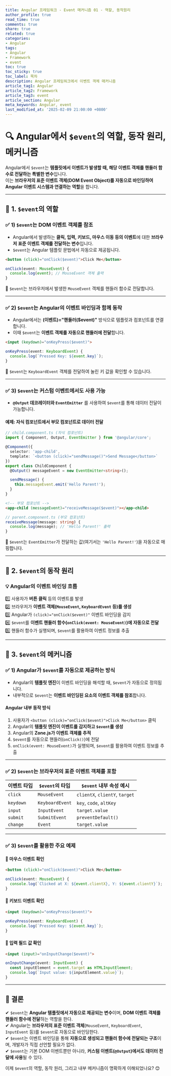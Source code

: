 ```yaml
---
title: Angular 프레임워크 - Event 매커니즘 01 - 역할, 동작원리
author_profile: true
read_time: true
comments: true
share: true
related: true
categories:
- Angular
tags:
- Angular
- Framework
- event
toc: true
toc_sticky: true
toc_label: 목차
description: Angular 프레임워크에서 이벤트 객체 매커니즘
article_tag1: Angular
article_tag2: Framework
article_tag3: event
article_section: Angular
meta_keywords: Angular, event
last_modified_at: '2025-02-09 21:00:00 +0800'
---
```



# 🔍 **Angular에서 `$event`의 역할, 동작 원리, 메커니즘**

Angular에서 `$event`는 **템플릿에서 이벤트가 발생할 때, 해당 이벤트 객체를 핸들러 함수로 전달하는 특별한 변수**입니다.  
이는 **브라우저의 표준 이벤트 객체(DOM Event Object)를 자동으로 바인딩하여 Angular 이벤트 시스템과 연결하는 역할**을 합니다.

---

## 📌 **1. `$event`의 역할**
### ✅ **1) `$event`는 DOM 이벤트 객체를 참조**
- Angular에서 발생하는 **클릭, 입력, 키보드, 마우스 이동 등의 이벤트**에 대한 **브라우저 표준 이벤트 객체를 전달하는 변수**입니다.
- `$event`는 Angular 템플릿 문법에서 자동으로 제공됩니다.

```html
<button (click)="onClick($event)">Click Me</button>
```

```typescript
onClick(event: MouseEvent) {
  console.log(event); // MouseEvent 객체 출력
}
```
📌 `$event`는 브라우저에서 발생한 `MouseEvent` 객체를 핸들러 함수로 전달합니다.

---

### ✅ **2) `$event`는 Angular의 이벤트 바인딩과 함께 동작**
- Angular에서는 **(이벤트)="핸들러($event)"** 방식으로 템플릿과 컴포넌트를 연결합니다.
- 이때 `$event`는 **이벤트 객체를 자동으로 핸들러에 전달**합니다.

```html
<input (keydown)="onKeyPress($event)">
```

```typescript
onKeyPress(event: KeyboardEvent) {
  console.log(`Pressed Key: ${event.key}`);
}
```
📌 `$event`는 `KeyboardEvent` 객체를 전달하여 눌린 키 값을 확인할 수 있습니다.

---

### ✅ **3) `$event`는 커스텀 이벤트에서도 사용 가능**
- **`@Output` 데코레이터와 `EventEmitter`** 를 사용하여 `$event`를 통해 데이터 전달이 가능합니다.

#### **예제: 자식 컴포넌트에서 부모 컴포넌트로 데이터 전달**
```typescript
// child.component.ts (자식 컴포넌트)
import { Component, Output, EventEmitter } from '@angular/core';

@Component({
  selector: 'app-child',
  template: `<button (click)="sendMessage()">Send Message</button>`
})
export class ChildComponent {
  @Output() messageEvent = new EventEmitter<string>();

  sendMessage() {
    this.messageEvent.emit('Hello Parent!');
  }
}
```

```html
<!-- 부모 컴포넌트 -->
<app-child (messageEvent)="receiveMessage($event)"></app-child>
```

```typescript
// parent.component.ts (부모 컴포넌트)
receiveMessage(message: string) {
  console.log(message); // 'Hello Parent!' 출력
}
```
📌 `$event`는 `EventEmitter`가 전달하는 값(여기서는 `'Hello Parent!'`)을 자동으로 매핑합니다.

---

## 📌 **2. `$event`의 동작 원리**
### **💡 Angular의 이벤트 바인딩 흐름**
1️⃣ 사용자가 **버튼 클릭** 등의 이벤트를 발생  
2️⃣ 브라우저가 **이벤트 객체(`MouseEvent`, `KeyboardEvent` 등)를 생성**  
3️⃣ Angular가 `(click)="onClick($event)"` 이벤트 바인딩을 감지  
4️⃣ `$event`를 **이벤트 핸들러 함수(`onClick(event: MouseEvent)`)에 자동으로 전달**  
5️⃣ 핸들러 함수가 실행되며, `$event`를 활용하여 이벤트 정보를 추출  

---

## 📌 **3. `$event`의 메커니즘**
### ✅ **1) Angular가 `$event`를 자동으로 제공하는 방식**
- Angular의 **템플릿 엔진**이 이벤트 바인딩을 해석할 때, `$event`가 자동으로 정의됩니다.
- 내부적으로 `$event`는 **이벤트 바인딩된 요소의 이벤트 객체를 참조**합니다.

#### **Angular 내부 동작 방식**
1. 사용자가 `<button (click)="onClick($event)">Click Me</button>` 클릭  
2. Angular의 **템플릿 엔진이 이벤트를 감지하고 `$event`를 생성**  
3. Angular의 **Zone.js가 이벤트 객체를 추적**  
4. `$event`를 자동으로 핸들러(`onClick()`)에 전달  
5. `onClick(event: MouseEvent)`가 실행되며, `$event`를 활용하여 이벤트 정보를 추출  

---

### ✅ **2) `$event`는 브라우저의 표준 이벤트 객체를 포함**
| 이벤트 타입  | `$event`의 타입 | `$event` 내부 속성 예시 |
|-------------|--------------|------------------|
| `click` | `MouseEvent` | `clientX`, `clientY`, `target` |
| `keydown` | `KeyboardEvent` | `key`, `code`, `altKey` |
| `input` | `InputEvent` | `target.value` |
| `submit` | `SubmitEvent` | `preventDefault()` |
| `change` | `Event` | `target.value` |

---

### ✅ **3) `$event`를 활용한 주요 예제**
#### **📍 마우스 이벤트 확인**
```html
<button (click)="onClick($event)">Click Me</button>
```
```typescript
onClick(event: MouseEvent) {
  console.log(`Clicked at X: ${event.clientX}, Y: ${event.clientY}`);
}
```

#### **📍 키보드 이벤트 확인**
```html
<input (keydown)="onKeyPress($event)">
```
```typescript
onKeyPress(event: KeyboardEvent) {
  console.log(`Pressed Key: ${event.key}`);
}
```

#### **📍 입력 필드 값 확인**
```html
<input (input)="onInputChange($event)">
```
```typescript
onInputChange(event: InputEvent) {
  const inputElement = event.target as HTMLInputElement;
  console.log(`Input value: ${inputElement.value}`);
}
```

---

## **📌 결론**
✔ `$event`는 **Angular 템플릿에서 자동으로 제공되는 변수**이며, **DOM 이벤트 객체를 핸들러 함수에 전달**하는 역할을 한다.  
✔ Angular는 **브라우저의 표준 이벤트 객체**(`MouseEvent`, `KeyboardEvent`, `InputEvent` 등)를 `$event`로 자동으로 바인딩한다.  
✔ `$event`는 이벤트 바인딩을 통해 **자동으로 생성되고 핸들러 함수에 전달되는 구조**이며, 개발자가 직접 선언할 필요가 없다.  
✔ `$event`는 기본 DOM 이벤트뿐만 아니라, **커스텀 이벤트(`@Output`)에서도 데이터 전달에 사용**될 수 있다.  

이제 `$event`의 역할, 동작 원리, 그리고 내부 메커니즘이 명확하게 이해되었나요? 😊